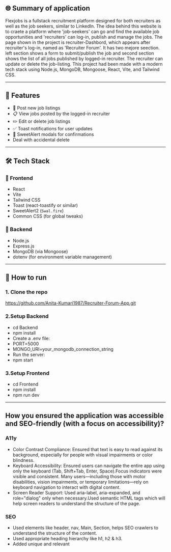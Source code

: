 ## 🌐 Summary of application

Flexjobs is a fullstack recruitment platform designed for both recruiters as well as the job seekers, similar to LinkedIn. The idea behind this website is to craete a platform where 'job-seekers' can go and find the available job opportunities and 'recruiters' can log-in, publish and manage the jobs. The page shown in the project is recruiter-Dashbord, which appears after recruiter's log-in, named as 'Recruiter Forum'. It has two mejore seection. left section shows a form to submit/publish the job and second section shows the list of all jobs published by logged-in recruiter. The recruiter can update or delete the job-listing. This project had been made with a modern tech stack using Node.js, MongoDB, Mongoose, React, Vite, and Tailwind CSS.

---

## 🚀 Features
- 📝 Post new job listings
- 📋 View jobs posted by the logged-in recruiter
- ✏️ Edit or delete job listings
- ✅ Toast notifications for user updates
- 🧠 SweetAlert modals for confirmations
- Deal with accidental delete

---

## 🛠️ Tech Stack

### 🔹 Frontend
- React
- Vite
- Tailwind CSS
- Toast (react-toastify or similar)
- SweetAlert2 (`Swal.fire`)
- Common CSS (for global tweaks)

### 🔹 Backend

- Node.js
- Express.js
- MongoDB (via Mongoose)
- dotenv (for environment variable management)
---

## 🔧 How  to run

### 1. Clone the repo

https://github.com/Anita-Kumari1987/Recruiter-Forum-App.git

### 2.Setup Backend
- cd Backend
- npm install
- Create a .env file:
- PORT=5000
- MONGO_URI=your_mongodb_connection_string
- Run the server:
- npm start

### 3.Setup Frontend
- cd Frontend
- npm install
- npm run dev
---

## How you ensured the application was accessible and SEO-friendly (with a focus on accessibility)?
### A11y 
- Color Contrast Compliance: Ensured that text is easy to read against its background, especially for people with visual impairments or color blindness.
- Keyboard Accessibility: Ensured users can navigate the entire app using only the keyboard (Tab, Shift+Tab, Enter, Space).Focus indicators were visible and consistent. Many users—including those with motor disabilities, vision impairments, or temporary limitations—rely on keyboard navigation to interact with digital content.
- Screen Reader Support: Used aria-label, aria-expanded, and role="dialog" only when necessary.Used semantic HTML tags which will help screen readers to understand the structure of the page.
### SEO
- Used elements like header, nav, Main, Section, helps SEO crawlers to understand the structure of the content.
- Used appropriate heading hierarchy like h1, h2 & h3.
- Added unique and relevant <title> and <meta name="description" />
- Used clean, descriptive URLs.
---

## what type of tracking you have implemented, why, and how it takes into consideration your users privacy.
### Tracking
I have used Google Analytics 4 (GA4) to track:
- Page views
- User engagement (like time on site and interactions)
- Traffic sources (where users are coming from)
This helps to understand how recruiters interact with the dashboard and which features are most useful.
### Privacy Considerations
- No personally identifiable information (PII) is collected.
- Google Analytics 4 anonymizes IP addresses by default.
- The script loads asynchronously, minimizing performance impact.
- We do not use tracking for remarketing or personalized advertising.
- Tracking is used solely for aggregate analytics to improve usability.
---
## 2 common threats and vulnerabilities that your project might be vulnerable too. Going into detail over one of them, explaining how you have mitigated yourself against it.
### threats and vulnerabilities
1. No Input Validation or Sanitization : Website is trusting anything that users type into form without checking if it’s safe or even makes sense.
2. Accidental deletion: It is a serious threat to the integrity and availability of the data — two core principles of web security (CIA model: Confidentiality, Integrity, Availability). If the delete button is exposed to anyone who is not authorised to use , then anyone can delete anything — even if it's accidental, it's still a privilege escalation issue.
### Mitigation
🛡️ Soft Delete to Prevent Accidental Deletion
To safeguard against accidental or unauthorized deletion, the application implements a soft delete mechanism rather than permanently removing job listings from the database.
Instead of deleting the data, the following logic is used in the backend:

<img width="768" alt="Screenshot 2025-04-17 at 18 48 27" src="https://github.com/user-attachments/assets/4849e568-0864-4771-a8c3-1e0e038e055d" />

✅ How It Works:
- When the "Delete" button is clicked, the job listing’s status is updated to "deleted" instead of being removed from MongoDB.
- This ensures that the data is retained in the database, providing an opportunity to restore it later if needed.
- All job listing queries are filtered to exclude entries where status is "deleted", so deleted listings are hidden from the frontend.

🔒 Why This is Secure:
- Prevents permanent loss of job data due to misclicks or accidental actions.
- Allows for audit logs or restoration of deleted entries (if needed in the future).

---
## 📌 Future Improvements
- Candidate portal & resume uploads  
- Recruiter's log-in page
- Job filtering & search
- Admin dashboard
- Authentication 
- Email notifications

## 🧑‍💻 Author
Anita Kumari
@Anita-Kumari1987
